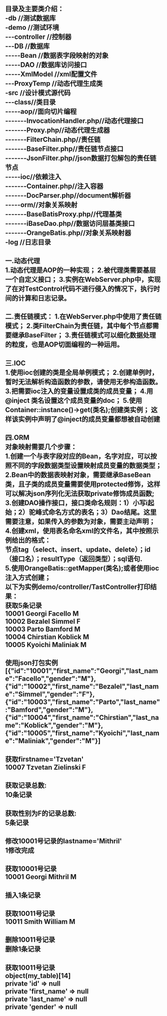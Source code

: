 目录及主要类介绍：<br>
-db //测试数据库<br>
-demo //测试环境<br>
---controller //控制器<br>
---DB //数据库<br>
-----Bean //数据表字段映射的对象<br>
-----DAO //数据库访问接口<br>
-----XmlModel //xml配置文件<br>
---ProxyTemp //动态代理生成类<br>
-src //设计模式源代码<br>
---class//类目录<br>
-----aop//面向切片编程<br>
-------InvocationHandler.php//动态代理接口<br>
-------Proxy.php//动态代理生成器<br>
-------FilterChain.php//责任链<br>
-------BaseFilter.php//责任链节点接口<br>
-------JsonFilter.php//json数据打包解包的责任链节点<br>
-----ioc//依赖注入<br>
-------Container.php//注入容器<br>
-------DocParser.php//document解析器<br>
-----orm//对象关系映射<br>
-------BaseBatisProxy.php//代理基类<br>
-------iBaseDao.php//数据访问层基类接口<br>
-------OrangeBatis.php//对象关系映射器<br>
-log //日志目录
------------------------------------------------
一.动态代理<br>
1.动态代理是AOP的一种实现；
2.被代理类需要基层一个自定义接口；
3.实例在WebServer.php中，实现了在对TestControl代码不进行侵入的情况下，执行时间的计算和日志记录。
------------------------------------------------
二.责任链模式：
1.在WebServer.php中使用了责任链模式；
2.类FilterChain为责任链，其中每个节点都需要继承BaseFilter；
3.责任链模式可以细化数据处理的粒度，也是AOP切面编程的一种运用。
------------------------------------------------
三.IOC<br>
1.使用ioc创建的类是全局单例模式；
2.创建单例时，暂时无法解析构造函数的参数，请使用无参构造函数。
3.把需要ioc注入的变量设置成类的成员变量；
4.用@inject 类名设置这个成员变量的doc；
5.使用Container::instance()->get(类名);创建类实例；
这样该实例中声明了@inject的成员变量都想被自动创建
------------------------------------------------
四.ORM<br>
对象映射需要几个步骤：<br>
1.创建一个与表字段对应的Bean，名字对应，可以按照不同的字段数据类型设置映射成员变量的数据类型；<br>
2.Bean中的数据表映射对象，需要继承BaseBean类，且子类的成员变量需要使用protected修饰，这样可以解决json序列化无法获取private修饰成员函数;<br>
3.创建DAO操作接口，接口类命名规则：1）小写i起始；2）驼峰式命名方式的表名；3）Dao结尾。这里需要注意，如果传入的参数为对象，需要主动声明；<br>
4.创建xml，使用表名命名xml的文件名，其中按照示例给出的格式：<br>
节点tag（select、insert、update、delete）；id（接口名）；resultType（返回类型）；sql语句.<br>
5.使用OrangeBatis::getMapper(类名);或者使用ioc注入方式创建；<br>
以下为实例demo/controller/TastController打印结果：<br>
获取5条记录<br>
10001 Georgi Facello M<br>
10002 Bezalel Simmel F<br>
10003 Parto Bamford M<br>
10004 Chirstian Koblick M<br>
10005 Kyoichi Maliniak M<br>
------------------------------------------------
使用json打包实例
[{"id":"10001","first_name":"Georgi","last_name":"Facello","gender":"M"},{"id":"10002","first_name":"Bezalel","last_name":"Simmel","gender":"F"},{"id":"10003","first_name":"Parto","last_name":"Bamford","gender":"M"},{"id":"10004","first_name":"Chirstian","last_name":"Koblick","gender":"M"},{"id":"10005","first_name":"Kyoichi","last_name":"Maliniak","gender":"M"}]
------------------------------------------------
获取firstname='Tzvetan'<br>
10007 Tzvetan Zielinski F<br>
------------------------------------------------
获取记录总数:<br>
10条记录<br>
------------------------------------------------
获取性别为F的记录总数:<br>
5条记录<br>
------------------------------------------------
修改10001号记录的lastname='Mithril'<br>
1修改完成<br>
------------------------------------------------
获取10001号记录<br>
10001 Georgi Mithril M<br>
------------------------------------------------
插入1条记录<br>
------------------------------------------------
获取10011号记录<br>
10011 Smith William M<br>
------------------------------------------------
删除10011号记录<br>
删除1条记录<br>
------------------------------------------------
获取10011号记录<br>
object(my_table)[14]<br>
  private 'id' => null<br>
  private 'first_name' => null<br>
  private 'last_name' => null<br>
  private 'gender' => null<br>
------------------------------------------------